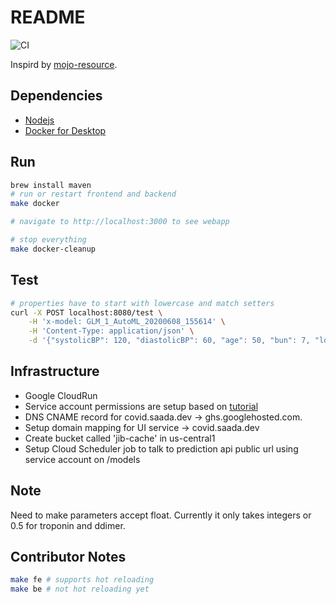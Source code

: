 # README

![CI](https://github.com/saada/kenji-mojo-api/workflows/CI/badge.svg)

Inspird by [mojo-resource](https://github.com/h2oai/h2o-tutorials/tree/master/tutorials/mojo-resource).

## Dependencies

- [Nodejs](https://nodejs.org/en/)
- [Docker for Desktop](https://www.docker.com/products/docker-desktop)

## Run

```sh
brew install maven
# run or restart frontend and backend
make docker

# navigate to http://localhost:3000 to see webapp

# stop everything
make docker-cleanup
```

## Test

```sh
# properties have to start with lowercase and match setters
curl -X POST localhost:8080/test \
    -H 'x-model: GLM_1_AutoML_20200608_155614' \
    -H 'Content-Type: application/json' \
    -d '{"systolicBP": 120, "diastolicBP": 60, "age": 50, "bun": 7, "ldh": 140, "pulseOx": 98, "glucose": 100, "ResipratoryRate": 10, "troponin": 0.5, "ddimer": 1.5}'
```

## Infrastructure

- Google CloudRun
- Service account permissions are setup based on [tutorial](https://github.com/GoogleCloudPlatform/github-actions/tree/master/example-workflows/cloud-run)
- DNS CNAME record for covid.saada.dev -> ghs.googlehosted.com.
- Setup domain mapping for UI service -> covid.saada.dev
- Create bucket called 'jib-cache' in us-central1
- Setup Cloud Scheduler job to talk to prediction api public url using service account on /models

## Note

Need to make parameters accept float. Currently it only takes integers or 0.5 for troponin and ddimer.

## Contributor Notes

```sh
make fe # supports hot reloading
make be # not hot reloading yet
```
